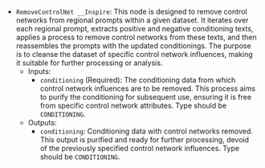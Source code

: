 - `RemoveControlNet __Inspire`: This node is designed to remove control networks from regional prompts within a given dataset. It iterates over each regional prompt, extracts positive and negative conditioning texts, applies a process to remove control networks from these texts, and then reassembles the prompts with the updated conditionings. The purpose is to cleanse the dataset of specific control network influences, making it suitable for further processing or analysis.
    - Inputs:
        - `conditioning` (Required): The conditioning data from which control network influences are to be removed. This process aims to purify the conditioning for subsequent use, ensuring it is free from specific control network attributes. Type should be `CONDITIONING`.
    - Outputs:
        - `conditioning`: Conditioning data with control networks removed. This output is purified and ready for further processing, devoid of the previously specified control network influences. Type should be `CONDITIONING`.
